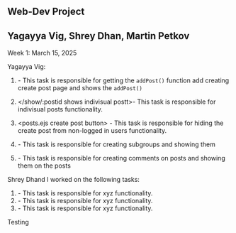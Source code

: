 ## Web-Dev Project
## Yagayya Vig, Shrey Dhan, Martin Petkov

Week 1: March 15, 2025

Yagayya Vig:

1. <Create post in postRouter.ts> - This task is responsible for getting the `addPost()` function add creating create post page and shows the `addPost()` 

2. </show/:postid shows indivisual postt>- This task is responsible for indivisual posts functionality.

3. <posts.ejs create post button> - This task is responsible for hiding the create post from non-logged in users functionality.

4. <subs groups> - This task is responsible for creating subgroups and showing them 

5. <comments> - This task is responsible for creating comments on posts and showing them on the posts


Shrey Dhand
I worked on the following tasks:

1. <Insert Some Task Here> - This task is responsible for xyz functionality.
2. <Insert Some Task Here> - This task is responsible for xyz functionality.
3. <Insert Some Task Here> - This task is responsible for xyz functionality.

Testing 